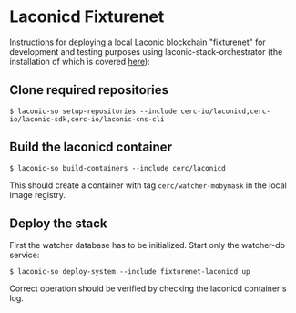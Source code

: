 # Laconicd Fixturenet

Instructions for deploying a local Laconic blockchain "fixturenet" for development and testing purposes using laconic-stack-orchestrator (the installation of which is covered [here](https://github.com/cerc-io/stack-orchestrator#user-mode)):

## Clone required repositories
```
$ laconic-so setup-repositories --include cerc-io/laconicd,cerc-io/laconic-sdk,cerc-io/laconic-cns-cli
```
## Build the laconicd container
```
$ laconic-so build-containers --include cerc/laconicd
```
This should create a container with tag `cerc/watcher-mobymask` in the local image registry.
## Deploy the stack
First the watcher database has to be initialized. Start only the watcher-db service:
```
$ laconic-so deploy-system --include fixturenet-laconicd up
```
Correct operation should be verified by checking the laconicd container's log.
